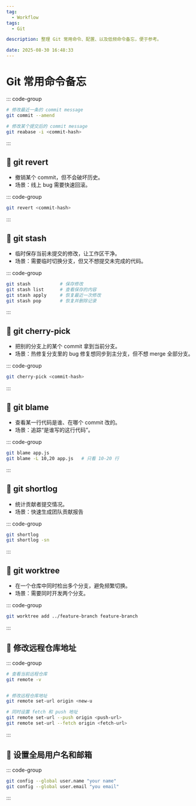 ```yaml
---
tag:
  - Workflow
tags:
  - Git

description: 整理 Git 常用命令、配置、以及低频命令备忘，便于参考。

date: 2025-08-30 16:48:33
---
```


# Git 常用命令备忘

::: code-group

```sh
# 修改最近一条的 commit message
git commit --amend

# 修改某个提交后的 commit message
git reabase -i <commit-hash>
```

:::

## 🐝 git revert

- 撤销某个 commit，但不会破坏历史。
- 场景：线上 bug 需要快速回滚。

::: code-group

```sh [] {}
git revert <commit-hash>
```

:::

## 🐝 git stash

- 临时保存当前未提交的修改，让工作区干净。
- 场景：需要临时切换分支，但又不想提交未完成的代码。

::: code-group

```sh [] {}
git stash           # 保存修改
git stash list      # 查看保存的内容
git stash apply     # 恢复最近一次修改
git stash pop       # 恢复并删除记录
```

:::

## 🐝 git cherry-pick

- 把别的分支上的某个 commit 拿到当前分支。
- 场景：热修复分支里的 bug 修复想同步到主分支，但不想 merge 全部分支。

::: code-group

```sh [] {}
git cherry-pick <commit-hash>
```

:::

## 🐝 git blame

- 查看某一行代码是谁、在哪个 commit 改的。
- 场景：追踪“是谁写的这行代码”。

::: code-group

```sh [] {}
git blame app.js
git blame -L 10,20 app.js   # 只看 10-20 行
```

:::

## 🐝 git shortlog

- 统计贡献者提交情况。
- 场景：快速生成团队贡献报告

::: code-group

```sh [] {}
git shortlog
git shortlog -sn
```

:::

## 🐝 git worktree

- 在一个仓库中同时检出多个分支，避免频繁切换。
- 场景：需要同时开发两个分支。

::: code-group

```sh [] {}
git worktree add ../feature-branch feature-branch
```

:::

## 🐝 修改远程仓库地址

::: code-group

```sh [] {}
# 查看当前远程仓库
git remote -v


# 修改远程仓库地址
git remote set-url origin <new-u

# 同时设置 fetch 和 push 地址
git remote set-url --push origin <push-url>
git remote set-url --fetch origin <fetch-url>
```

:::

## 🐝 设置全局用户名和邮箱

::: code-group

```sh [] {}
git config --global user.name "your name"
git config --global user.email "you email"
```

:::
